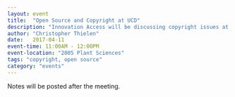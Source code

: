 ```yaml
---
layout: event
title:  "Open Source and Copyright at UCD"
description: "Innovation Access will be discussing copyright issues at UCD and answering questions related to Open Source."
author: "Christopher Thielen"
date:   2017-04-11
event-time: 11:00AM - 12:00PM
event-location: "2005 Plant Sciences"
tags: "copyright, open source"
category: "events"
---
```


Notes will be posted after the meeting.

<!--Announcements
-
- Remember to join #appdev on slack.ucdavis.edu, appdev@ucdavis.edu mailing list, etc.
- Project listing
- Ask for audio/visual equipment (James Cubbage will bring the equipment next meeting).
- Solicited feedback on last year's survey. We will be performing another one in March.
- Subject Matter Expert call.

Angular 2 and Full Stack Typescript
-
Slides: [PDF]({{ site.baseurl }}/media/meetings/8/angular2.pdf) [PPTX]({{ site.baseurl }}/media/meetings/8/angular2.pptx)

Eli Richmond, Joshua Eilers, and David Scott gave a presentation on Angular 2, full stack Typescript, and Docker on AWS.

Miscellaneous
=
There were **18 individuals in attendance**.-->

